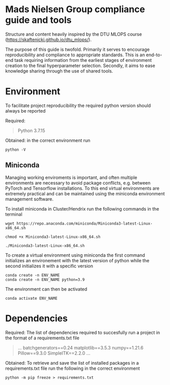 # Mads Nielsen Group compliance guide and tools

Structure and content heavily inspired by the DTU MLOPS course (https://skaftenicki.github.io/dtu_mlops/).

The purpose of this guide is twofold. Primarily it serves to encourage reproducibility and compliance to appropriate standards. This is an end-to-end task requiring information from the earliest stages of environment creation to the final hyperparameter selection. Secondly, it aims to ease knowledge sharing through the use of shared tools.

# Environment 
To facilitate project reproducibility the required python version should always be reported

Required: 

> Python 3.7.15

Obtained:
in the correct environment run
```
python -V
```

## Miniconda
Managing working enviroments is important, and often multiple environments are necessary to avoid package conflicts, e.g. between PyTorch and Tensorflow installations. To this end virtual environments are extremely practical and can be maintained using the miniconda environment management software.

To install miniconda in Cluster/Hendrix run the following commands in the terminal
```
wget https://repo.anaconda.com/miniconda/Miniconda3-latest-Linux-x86_64.sh

chmod +x Miniconda3-latest-Linux-x86_64.sh

./Miniconda3-latest-Linux-x86_64.sh
```

To create a virtual environment using miniconda the first command initializes an environement with the latest version of python while the second initializes it with a specific version
```
conda create -n ENV_NAME
conda create -n ENV_NAME python=3.9
```
The environment can then be activated
```
conda activate ENV_NAME
```


# Dependencies
Required: 
The list of dependencies required to succesfully run a project in the format of a requirements.txt file

> ...
> batchgenerators==0.24
> matplotlib==3.5.3
> numpy==1.21.6
> Pillow==9.3.0
> SimpleITK==2.2.0
> ...

Obtained: 
To retrieve and save the list of installed packages in a requirements.txt file run the following in the correct environment
```
python -m pip freeze > requirements.txt
```









